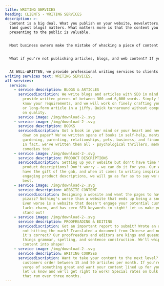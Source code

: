 ```yaml
---
title: WRITING SERVICES
heading: CLIENTS - WRITING SERVICES
description: >-
  Content is a big deal. What you publish on your website, newsletters, and blog
  (and guest blogs) matters. What matters more is that the content you're
  presenting to the public is valuable.


  Most business owners make the mistake of whacking a piece of content together to rank well on search engines. Gone are the days where keywords were the sole driving force behind good rankings on leading search engines. Your content will drive more sales and traffic if it presents something valuable and interesting to the reader.


  What if you're not publishing articles, blogs, and web content? If you're creating a lead magnet, a booklet, or writing a book, the same applies. Words on a page won't have readers clamoring for your next book. But a finely crafted piece of content will. And we're exceptionally good at crafting fine pieces of content right here at WELL-WRITTEN.


  At WELL-WRITTEN, we provide professional writing services to clients globally. We can take your idea and turn it into something extraordinary. Want to get started? Please select a content writing service below to learn more.
writing services text: WRITING SERVICES.
all services:
  service:
    - service description: BLOGS & ARTICLES
      servicediscription: We write blogs and articles with SEO in mind. Our team can
        provide written pieces of between 300 and 6,000 words. Simply let us
        know your requirements, and we will work on finely crafting your short
        or long-form article in a jiffy. Quick turnaround without compromising
        on quality.
      service image: /img/download-2-.svg
    - service image: /img/download-2-.svg
      service description: BOOKS
      servicediscription: Got a book in your mind or your heart and need to get it
        down on paper? We've written spans of books in self-help, mental health,
        gardening, parenting, relationships, pets, business, and finance niches.
        In fact, we've written them all - psychological thrillers, memoirs, and
        comedies too!
    - service image: /img/download-2-.svg
      service description: PRODUCT DESCRIPTIONS
      servicediscription: Setting up your website but don't have time to write all the
        product descriptions? Don't worry - we can do it for you. Our writers
        have the gift of the gab, and when it comes to writing inspiring and
        engaging product descriptions, we will go as far as to say we're the
        best.
    - service image: /img/download-2-.svg
      service description: WEBSITE CONTENT
      servicediscription: Designing a website and want the pages to have a bit of
        pizazz? Nothing's worse than a website that ends up being a snore-fest.
        Even worse is a website that doesn't engage your potential customers,
        lacks charm, and has zero SEO keywords in sight! Let us make your site
        stand out!
    - service image: /img/download-2-.svg
      service description: PROOFREADING & EDITING
      servicediscription: Got an important report to submit? Wrote an article that's
        not hitting the mark? Translated a document from Chinese and not sure if
        it's correct? Our proofreaders and editors are kings and queens of all
        things grammar, spelling, and sentence construction. We'll whip your
        content into shape!
    - service image: /img/download-2-.svg
      service description: WRITING COURSES
      servicediscription: Want to take your content to the next level? Many of our
        customers order between 15 and 50 articles per month. If you're on the
        verge of something great and want your content lined up for you monthly,
        let us know and we'll get right to work! Special rates on bulk orders
        that run over three months.
---
```

